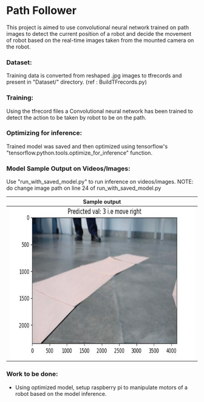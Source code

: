 # Path Follower
This project is aimed to use convolutional neural network trained on path images to detect the current position of a robot and decide the movement of robot based on the real-time images taken from the mounted camera on the robot.
 
### Dataset:
Training data is converted from reshaped .jpg images to tfrecords and present in "Dataset/" directory. (ref : BuildTFrecords.py)

### Training:
Using the tfrecord files a Convolutional neural network has been trained to detect the action to be taken by robot to be on the path.

### Optimizing for inference:
Trained model was saved and then optimized using tensorflow's "tensorflow.python.tools.optimize_for_inference" function.

### Model Sample Output on Videos/Images: 
Use "run_with_saved_model.py" to run inference on videos/images. 
NOTE: do change image path on line 24 of run_with_saved_model.py
 
|Sample output|
|:-:|
|<img src="Sample_output/op_image1.JPG" height="400">|

### Work to be done:
- Using optimized model, setup raspberry pi to manipulate motors of a robot based on the model inference.



